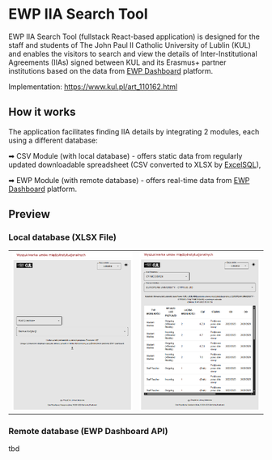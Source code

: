 
# EWP IIA Search Tool

EWP IIA Search Tool (fullstack React-based application) is designed for the staff and students of The John Paul II Catholic University of Lublin (KUL) and enables the visitors to search and view the details of Inter-Institutional Agreements (IIAs) signed between KUL and its Erasmus+ partner institutions based on the data from [EWP Dashboard](https://ewp-dashboard.eu/) platform.

Implementation: https://www.kul.pl/art_110162.html

## How it works

The application facilitates finding IIA details by integrating 2 modules, each using a different database:

➡ CSV Module (with local database) - offers static data from regularly updated downloadable spreadsheet (CSV converted to XLSX by [ExcelSQL](https://github.com/hanz94/excelsql)),

➡ EWP Module (with remote database) - offers real-time data from [EWP Dashboard](https://ewp-dashboard.eu/) platform.

## Preview

### Local database (XLSX File)

| | |
|:-------------------------:|:-------------------------:|
|<img width="717" alt="CSV Module Preview (PNG-1)" src="https://github.com/hanz94/ewp-iia-search-tool/blob/b57d7cd9d4170e8f26f82bd52baf9be4cc4768c0/screenshots/csv-1.png">|<img width="717" alt="CSV Module Preview (PNG-2)" src="https://github.com/hanz94/ewp-iia-search-tool/blob/b57d7cd9d4170e8f26f82bd52baf9be4cc4768c0/screenshots/csv-2.png">|


### Remote database (EWP Dashboard API)
tbd